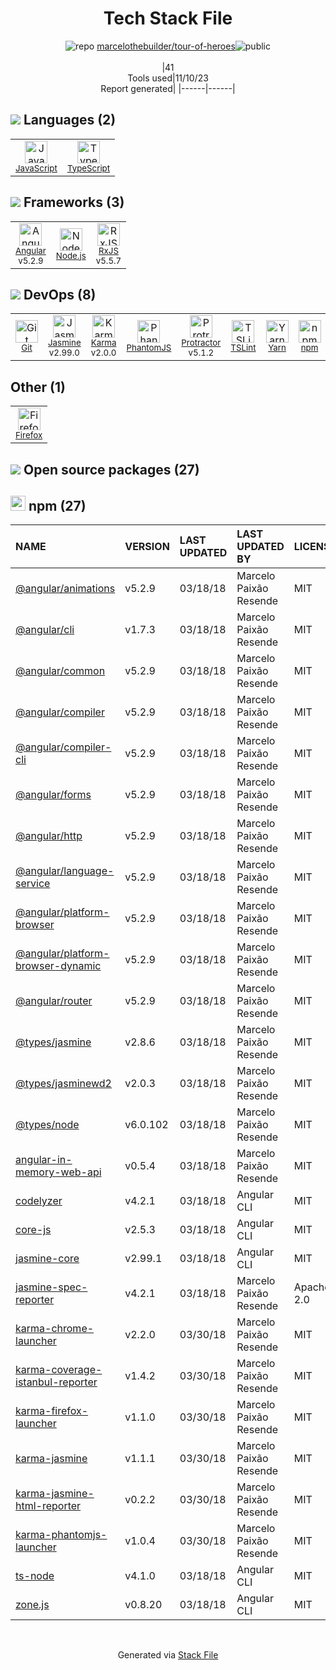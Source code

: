 <!--
--- Readme.md Snippet without images Start ---
## Tech Stack
marcelothebuilder/tour-of-heroes is built on the following main stack:
- [Jasmine](http://jasmine.github.io/) – Javascript Testing Framework
- [Node.js](http://nodejs.org/) – Frameworks (Full Stack)
- [JavaScript](https://developer.mozilla.org/en-US/docs/Web/JavaScript) – Languages
- [Karma](http://karma-runner.github.io/) – Browser Testing
- [TypeScript](http://www.typescriptlang.org) – Languages
- [Protractor](http://angular.github.io/protractor) – Javascript Testing Framework
- [RxJS](http://reactivex.io/rxjs/) – Concurrency Frameworks
- [PhantomJS](https://phantomjs.org/) – Headless Browsers
- [Angular](https://angular.io) – Javascript MVC Frameworks
- [TSLint](https://github.com/palantir/tslint) – Code Review
- [Yarn](https://yarnpkg.com/) – Front End Package Manager
- [Firefox](https://www.mozilla.org/en-US/firefox/) – Web Browser

Full tech stack [here](/techstack.md)
--- Readme.md Snippet without images End ---

--- Readme.md Snippet with images Start ---
## Tech Stack
marcelothebuilder/tour-of-heroes is built on the following main stack:
- <img width='25' height='25' src='https://img.stackshare.io/service/831/7c0b595409af531b9cdeb07f8c513e8b.png' alt='Jasmine'/> [Jasmine](http://jasmine.github.io/) – Javascript Testing Framework
- <img width='25' height='25' src='https://img.stackshare.io/service/1011/n1JRsFeB_400x400.png' alt='Node.js'/> [Node.js](http://nodejs.org/) – Frameworks (Full Stack)
- <img width='25' height='25' src='https://img.stackshare.io/service/1209/javascript.jpeg' alt='JavaScript'/> [JavaScript](https://developer.mozilla.org/en-US/docs/Web/JavaScript) – Languages
- <img width='25' height='25' src='https://img.stackshare.io/service/1420/TidYGd6a.png' alt='Karma'/> [Karma](http://karma-runner.github.io/) – Browser Testing
- <img width='25' height='25' src='https://img.stackshare.io/service/1612/bynNY5dJ.jpg' alt='TypeScript'/> [TypeScript](http://www.typescriptlang.org) – Languages
- <img width='25' height='25' src='https://img.stackshare.io/service/1754/protractor-logo1.png' alt='Protractor'/> [Protractor](http://angular.github.io/protractor) – Javascript Testing Framework
- <img width='25' height='25' src='https://img.stackshare.io/service/1796/984368.png' alt='RxJS'/> [RxJS](http://reactivex.io/rxjs/) – Concurrency Frameworks
- <img width='25' height='25' src='https://img.stackshare.io/service/1832/phantomjs.png' alt='PhantomJS'/> [PhantomJS](https://phantomjs.org/) – Headless Browsers
- <img width='25' height='25' src='https://img.stackshare.io/service/3745/cb8U-gL6_400x400.jpg' alt='Angular'/> [Angular](https://angular.io) – Javascript MVC Frameworks
- <img width='25' height='25' src='https://img.stackshare.io/service/5561/303157.png' alt='TSLint'/> [TSLint](https://github.com/palantir/tslint) – Code Review
- <img width='25' height='25' src='https://img.stackshare.io/service/5848/44mC-kJ3.jpg' alt='Yarn'/> [Yarn](https://yarnpkg.com/) – Front End Package Manager
- <img width='25' height='25' src='https://img.stackshare.io/service/8705/768px-Firefox_Logo__2017.svg.png' alt='Firefox'/> [Firefox](https://www.mozilla.org/en-US/firefox/) – Web Browser

Full tech stack [here](/techstack.md)
--- Readme.md Snippet with images End ---
-->
<div align="center">

# Tech Stack File
![](https://img.stackshare.io/repo.svg "repo") [marcelothebuilder/tour-of-heroes](https://github.com/marcelothebuilder/tour-of-heroes)![](https://img.stackshare.io/public_badge.svg "public")
<br/><br/>
|41<br/>Tools used|11/10/23 <br/>Report generated|
|------|------|
</div>

## <img src='https://img.stackshare.io/languages.svg'/> Languages (2)
<table><tr>
  <td align='center'>
  <img width='36' height='36' src='https://img.stackshare.io/service/1209/javascript.jpeg' alt='JavaScript'>
  <br>
  <sub><a href="https://developer.mozilla.org/en-US/docs/Web/JavaScript">JavaScript</a></sub>
  <br>
  <sub></sub>
</td>

<td align='center'>
  <img width='36' height='36' src='https://img.stackshare.io/service/1612/bynNY5dJ.jpg' alt='TypeScript'>
  <br>
  <sub><a href="http://www.typescriptlang.org">TypeScript</a></sub>
  <br>
  <sub></sub>
</td>

</tr>
</table>

## <img src='https://img.stackshare.io/frameworks.svg'/> Frameworks (3)
<table><tr>
  <td align='center'>
  <img width='36' height='36' src='https://img.stackshare.io/service/3745/cb8U-gL6_400x400.jpg' alt='Angular'>
  <br>
  <sub><a href="https://angular.io">Angular</a></sub>
  <br>
  <sub>v5.2.9</sub>
</td>

<td align='center'>
  <img width='36' height='36' src='https://img.stackshare.io/service/1011/n1JRsFeB_400x400.png' alt='Node.js'>
  <br>
  <sub><a href="http://nodejs.org/">Node.js</a></sub>
  <br>
  <sub></sub>
</td>

<td align='center'>
  <img width='36' height='36' src='https://img.stackshare.io/service/1796/984368.png' alt='RxJS'>
  <br>
  <sub><a href="http://reactivex.io/rxjs/">RxJS</a></sub>
  <br>
  <sub>v5.5.7</sub>
</td>

</tr>
</table>

## <img src='https://img.stackshare.io/devops.svg'/> DevOps (8)
<table><tr>
  <td align='center'>
  <img width='36' height='36' src='https://img.stackshare.io/service/1046/git.png' alt='Git'>
  <br>
  <sub><a href="http://git-scm.com/">Git</a></sub>
  <br>
  <sub></sub>
</td>

<td align='center'>
  <img width='36' height='36' src='https://img.stackshare.io/service/831/7c0b595409af531b9cdeb07f8c513e8b.png' alt='Jasmine'>
  <br>
  <sub><a href="http://jasmine.github.io/">Jasmine</a></sub>
  <br>
  <sub>v2.99.0</sub>
</td>

<td align='center'>
  <img width='36' height='36' src='https://img.stackshare.io/service/1420/TidYGd6a.png' alt='Karma'>
  <br>
  <sub><a href="http://karma-runner.github.io/">Karma</a></sub>
  <br>
  <sub>v2.0.0</sub>
</td>

<td align='center'>
  <img width='36' height='36' src='https://img.stackshare.io/service/1832/phantomjs.png' alt='PhantomJS'>
  <br>
  <sub><a href="https://phantomjs.org/">PhantomJS</a></sub>
  <br>
  <sub></sub>
</td>

<td align='center'>
  <img width='36' height='36' src='https://img.stackshare.io/service/1754/protractor-logo1.png' alt='Protractor'>
  <br>
  <sub><a href="http://angular.github.io/protractor">Protractor</a></sub>
  <br>
  <sub>v5.1.2</sub>
</td>

<td align='center'>
  <img width='36' height='36' src='https://img.stackshare.io/service/5561/303157.png' alt='TSLint'>
  <br>
  <sub><a href="https://github.com/palantir/tslint">TSLint</a></sub>
  <br>
  <sub></sub>
</td>

<td align='center'>
  <img width='36' height='36' src='https://img.stackshare.io/service/5848/44mC-kJ3.jpg' alt='Yarn'>
  <br>
  <sub><a href="https://yarnpkg.com/">Yarn</a></sub>
  <br>
  <sub></sub>
</td>

<td align='center'>
  <img width='36' height='36' src='https://img.stackshare.io/service/1120/lejvzrnlpb308aftn31u.png' alt='npm'>
  <br>
  <sub><a href="https://www.npmjs.com/">npm</a></sub>
  <br>
  <sub></sub>
</td>

</tr>
</table>

## Other (1)
<table><tr>
  <td align='center'>
  <img width='36' height='36' src='https://img.stackshare.io/service/8705/768px-Firefox_Logo__2017.svg.png' alt='Firefox'>
  <br>
  <sub><a href="https://www.mozilla.org/en-US/firefox/">Firefox</a></sub>
  <br>
  <sub></sub>
</td>

</tr>
</table>


## <img src='https://img.stackshare.io/group.svg' /> Open source packages (27)</h2>

## <img width='24' height='24' src='https://img.stackshare.io/service/1120/lejvzrnlpb308aftn31u.png'/> npm (27)

|NAME|VERSION|LAST UPDATED|LAST UPDATED BY|LICENSE|VULNERABILITIES|
|:------|:------|:------|:------|:------|:------|
|[@angular/animations](https://www.npmjs.com/@angular/animations)|v5.2.9|03/18/18|Marcelo Paixão Resende |MIT|N/A|
|[@angular/cli](https://www.npmjs.com/@angular/cli)|v1.7.3|03/18/18|Marcelo Paixão Resende |MIT|N/A|
|[@angular/common](https://www.npmjs.com/@angular/common)|v5.2.9|03/18/18|Marcelo Paixão Resende |MIT|N/A|
|[@angular/compiler](https://www.npmjs.com/@angular/compiler)|v5.2.9|03/18/18|Marcelo Paixão Resende |MIT|N/A|
|[@angular/compiler-cli](https://www.npmjs.com/@angular/compiler-cli)|v5.2.9|03/18/18|Marcelo Paixão Resende |MIT|N/A|
|[@angular/forms](https://www.npmjs.com/@angular/forms)|v5.2.9|03/18/18|Marcelo Paixão Resende |MIT|N/A|
|[@angular/http](https://www.npmjs.com/@angular/http)|v5.2.9|03/18/18|Marcelo Paixão Resende |MIT|N/A|
|[@angular/language-service](https://www.npmjs.com/@angular/language-service)|v5.2.9|03/18/18|Marcelo Paixão Resende |MIT|N/A|
|[@angular/platform-browser](https://www.npmjs.com/@angular/platform-browser)|v5.2.9|03/18/18|Marcelo Paixão Resende |MIT|N/A|
|[@angular/platform-browser-dynamic](https://www.npmjs.com/@angular/platform-browser-dynamic)|v5.2.9|03/18/18|Marcelo Paixão Resende |MIT|N/A|
|[@angular/router](https://www.npmjs.com/@angular/router)|v5.2.9|03/18/18|Marcelo Paixão Resende |MIT|N/A|
|[@types/jasmine](https://www.npmjs.com/@types/jasmine)|v2.8.6|03/18/18|Marcelo Paixão Resende |MIT|N/A|
|[@types/jasminewd2](https://www.npmjs.com/@types/jasminewd2)|v2.0.3|03/18/18|Marcelo Paixão Resende |MIT|N/A|
|[@types/node](https://www.npmjs.com/@types/node)|v6.0.102|03/18/18|Marcelo Paixão Resende |MIT|N/A|
|[angular-in-memory-web-api](https://www.npmjs.com/angular-in-memory-web-api)|v0.5.4|03/18/18|Marcelo Paixão Resende |MIT|N/A|
|[codelyzer](https://www.npmjs.com/codelyzer)|v4.2.1|03/18/18|Angular CLI |MIT|N/A|
|[core-js](https://www.npmjs.com/core-js)|v2.5.3|03/18/18|Angular CLI |MIT|N/A|
|[jasmine-core](https://www.npmjs.com/jasmine-core)|v2.99.1|03/18/18|Angular CLI |MIT|N/A|
|[jasmine-spec-reporter](https://www.npmjs.com/jasmine-spec-reporter)|v4.2.1|03/18/18|Marcelo Paixão Resende |Apache-2.0|N/A|
|[karma-chrome-launcher](https://www.npmjs.com/karma-chrome-launcher)|v2.2.0|03/30/18|Marcelo Paixão Resende |MIT|N/A|
|[karma-coverage-istanbul-reporter](https://www.npmjs.com/karma-coverage-istanbul-reporter)|v1.4.2|03/30/18|Marcelo Paixão Resende |MIT|N/A|
|[karma-firefox-launcher](https://www.npmjs.com/karma-firefox-launcher)|v1.1.0|03/30/18|Marcelo Paixão Resende |MIT|N/A|
|[karma-jasmine](https://www.npmjs.com/karma-jasmine)|v1.1.1|03/30/18|Marcelo Paixão Resende |MIT|N/A|
|[karma-jasmine-html-reporter](https://www.npmjs.com/karma-jasmine-html-reporter)|v0.2.2|03/30/18|Marcelo Paixão Resende |MIT|N/A|
|[karma-phantomjs-launcher](https://www.npmjs.com/karma-phantomjs-launcher)|v1.0.4|03/30/18|Marcelo Paixão Resende |MIT|N/A|
|[ts-node](https://www.npmjs.com/ts-node)|v4.1.0|03/18/18|Angular CLI |MIT|N/A|
|[zone.js](https://www.npmjs.com/zone.js)|v0.8.20|03/18/18|Angular CLI |MIT|N/A|

<br/>
<div align='center'>

Generated via [Stack File](https://github.com/apps/stack-file)

